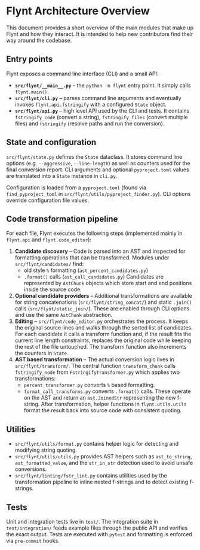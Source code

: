 # Flynt Architecture Overview

This document provides a short overview of the main modules that make up Flynt
and how they interact. It is intended to help new contributors find their way
around the codebase.

## Entry points

Flynt exposes a command line interface (CLI) and a small API:

- **`src/flynt/__main__.py`** – the `python -m flynt` entry point. It simply
  calls `flynt.main()`.
- **`src/flynt/cli.py`** – parses command line arguments and eventually invokes
  `flynt.api.fstringify` with a configured `State` object.
- **`src/flynt/api.py`** – high level API used by the CLI and tests. It contains
  `fstringify_code` (convert a string), `fstringify_files` (convert multiple
  files) and `fstringify` (resolve paths and run the conversion).

## State and configuration

`src/flynt/state.py` defines the `State` dataclass. It stores command line
options (e.g. `--aggressive`, `--line-length`) as well as counters used for the
final conversion report. CLI arguments and optional `pyproject.toml` values are
translated into a `State` instance in `cli.py`.

Configuration is loaded from a `pyproject.toml` (found via
`find_pyproject_toml` in `src/flynt/utils/pyproject_finder.py`). CLI options
override configuration file values.

## Code transformation pipeline

For each file, Flynt executes the following steps (implemented mainly in
`flynt.api` and `flynt.code_editor`):

1. **Candidate discovery** – Code is parsed into an AST and inspected for
   formatting operations that can be transformed. Modules under
   `src/flynt/candidates/` find:
   - old style `%` formatting (`ast_percent_candidates.py`)
   - `.format()` calls (`ast_call_candidates.py`)
   Candidates are represented by `AstChunk` objects which store start and end
   positions inside the source code.
2. **Optional candidate providers** – Additional transformations are available
   for string concatenations (`src/flynt/string_concat/`) and static
   `.join()` calls (`src/flynt/static_join/`). These are enabled through CLI
   options and use the same `AstChunk` abstraction.
3. **Editing** – `src/flynt/code_editor.py` orchestrates the process. It keeps
   the original source lines and walks through the sorted list of candidates.
   For each candidate it calls a transform function and, if the result fits the
   current line length constraints, replaces the original code while keeping the
   rest of the file untouched. The transform function also increments the
   counters in `State`.
4. **AST based transformation** – The actual conversion logic lives in
   `src/flynt/transform/`. The central function `transform_chunk` calls
   `fstringify_node` from `FstringifyTransformer.py` which applies two
   transformations:
   - `percent_transformer.py` converts `%` based formatting.
   - `format_call_transforms.py` converts `.format()` calls.
   These operate on the AST and return an `ast.JoinedStr` representing the new
   f-string. After transformation, helper functions in `flynt.utils.utils`
   format the result back into source code with consistent quoting.

## Utilities

- `src/flynt/utils/format.py` contains helper logic for detecting and modifying
  string quoting.
- `src/flynt/utils/utils.py` provides AST helpers such as `ast_to_string`,
  `ast_formatted_value`, and the `str_in_str` detection used to avoid unsafe
  conversions.
- `src/flynt/linting/fstr_lint.py` contains utilities used by the
  transformation pipeline to inline nested f-strings and to detect existing
  f-strings.

## Tests

Unit and integration tests live in `test/`. The integration suite in
`test/integration/` feeds example files through the public API and verifies the
exact output. Tests are executed with `pytest` and formatting is enforced via
`pre-commit` hooks.
